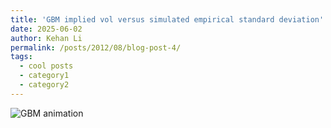 ```yaml
---
title: 'GBM implied vol versus simulated empirical standard deviation'
date: 2025-06-02
author: Kehan Li
permalink: /posts/2012/08/blog-post-4/
tags:
  - cool posts
  - category1
  - category2
---
```



![GBM animation](https://github.com/KehanLi-1123/KehanLi.github.io/blob/master/videos/gbm_paths_with_analytic_std.gif?raw=true)
